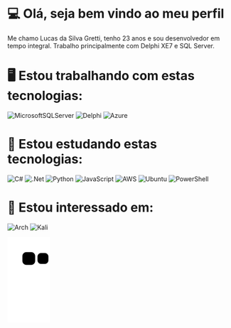 # 💻 Olá, seja bem vindo ao meu perfil

Me chamo Lucas da Silva Gretti, tenho 23 anos e sou desenvolvedor em tempo integral. Trabalho principalmente com Delphi XE7 e SQL Server.


# 🖥️ Estou trabalhando com estas tecnologias:
![MicrosoftSQLServer](https://img.shields.io/badge/Microsoft%20SQL%20Sever-CC2927?style=for-the-badge&logo=microsoft%20sql%20server&logoColor=white) ![Delphi](https://img.shields.io/badge/Delphi_RAD_Studio-B22222?style=for-the-badge&logo=delphi&logoColor=white) ![Azure](https://img.shields.io/badge/azure-%230072C6.svg?style=for-the-badge&logo=microsoftazure&logoColor=white)

# 📝 Estou estudando estas tecnologias:
![C#](https://img.shields.io/badge/c%23-%23239120.svg?style=for-the-badge&logo=c-sharp&logoColor=white) ![.Net](https://img.shields.io/badge/.NET-5C2D91?style=for-the-badge&logo=.net&logoColor=white) ![Python](https://img.shields.io/badge/python-3670A0?style=for-the-badge&logo=python&logoColor=ffdd54) ![JavaScript](https://img.shields.io/badge/javascript-%23323330.svg?style=for-the-badge&logo=javascript&logoColor=%23F7DF1E) ![AWS](https://img.shields.io/badge/AWS-%23FF9900.svg?style=for-the-badge&logo=amazon-aws&logoColor=white) ![Ubuntu](https://img.shields.io/badge/Ubuntu-E95420?style=for-the-badge&logo=ubuntu&logoColor=white)	![PowerShell](https://img.shields.io/badge/PowerShell-%235391FE.svg?style=for-the-badge&logo=powershell&logoColor=white)

# 📃 Estou interessado em:
![Arch](https://img.shields.io/badge/Arch%20Linux-1793D1?logo=arch-linux&logoColor=fff&style=for-the-badge) ![Kali](https://img.shields.io/badge/Kali-268BEE?style=for-the-badge&logo=kalilinux&logoColor=white)


![Snake animation](https://github.com/LGretti/LGretti/blob/output/github-contribution-grid-snake.svg)
